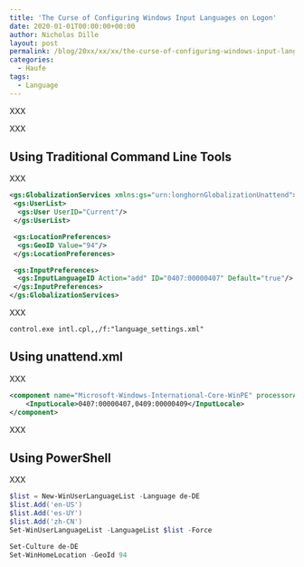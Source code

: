 ```yaml
---
title: 'The Curse of Configuring Windows Input Languages on Logon'
date: 2020-01-01T00:00:00+00:00
author: Nicholas Dille
layout: post
permalink: /blog/20xx/xx/xx/the-curse-of-configuring-windows-input-languages-on-logon/
categories:
  - Haufe
tags:
  - Language
---
```

XXX<!--more-->

XXX

## Using Traditional Command Line Tools

XXX

```xml
<gs:GlobalizationServices xmlns:gs="urn:longhornGlobalizationUnattend">
 <gs:UserList>
  <gs:User UserID="Current"/>
 </gs:UserList>

 <gs:LocationPreferences>
  <gs:GeoID Value="94"/>
 </gs:LocationPreferences>

 <gs:InputPreferences>
  <gs:InputLanguageID Action="add" ID="0407:00000407" Default="true"/>
 </gs:InputPreferences>
</gs:GlobalizationServices>
```

XXX

`control.exe intl.cpl,,/f:"language_settings.xml"`

## Using unattend.xml

XXX

```xml
<component name="Microsoft-Windows-International-Core-WinPE" processorArchitecture="x86" publicKeyToken="31bf3856ad364e35" language="neutral" versionScope="nonSxS" xmlns:wcm="http://schemas.microsoft.com/WMIConfig/2002/State" xmlns:xsi="http://www.w3.org/2001/XMLSchema-instance">
    <InputLocale>0407:00000407,0409:00000409</InputLocale>
</component>
```

XXX

## Using PowerShell

XXX

```powershell
$list = New-WinUserLanguageList -Language de-DE
$list.Add('en-US')
$list.Add('es-UY')
$list.Add('zh-CN')
Set-WinUserLanguageList -LanguageList $list -Force

Set-Culture de-DE
Set-WinHomeLocation -GeoId 94
```